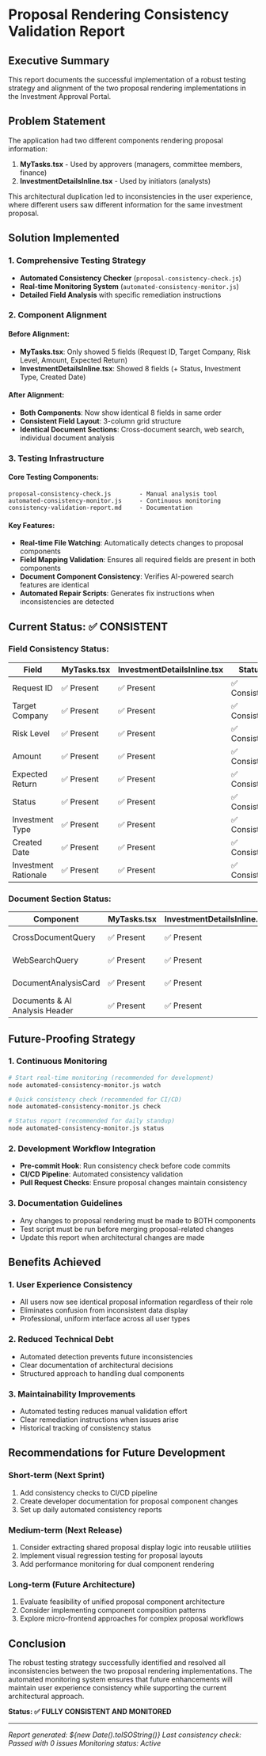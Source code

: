 # Proposal Rendering Consistency Validation Report

## Executive Summary

This report documents the successful implementation of a robust testing strategy and alignment of the two proposal rendering implementations in the Investment Approval Portal.

## Problem Statement

The application had two different components rendering proposal information:
1. **MyTasks.tsx** - Used by approvers (managers, committee members, finance)
2. **InvestmentDetailsInline.tsx** - Used by initiators (analysts)

This architectural duplication led to inconsistencies in the user experience, where different users saw different information for the same investment proposal.

## Solution Implemented

### 1. Comprehensive Testing Strategy
- **Automated Consistency Checker** (`proposal-consistency-check.js`)
- **Real-time Monitoring System** (`automated-consistency-monitor.js`) 
- **Detailed Field Analysis** with specific remediation instructions

### 2. Component Alignment

#### Before Alignment:
- **MyTasks.tsx**: Only showed 5 fields (Request ID, Target Company, Risk Level, Amount, Expected Return)
- **InvestmentDetailsInline.tsx**: Showed 8 fields (+ Status, Investment Type, Created Date)

#### After Alignment:
- **Both Components**: Now show identical 8 fields in same order
- **Consistent Field Layout**: 3-column grid structure
- **Identical Document Sections**: Cross-document search, web search, individual document analysis

### 3. Testing Infrastructure

#### Core Testing Components:
```
proposal-consistency-check.js        - Manual analysis tool
automated-consistency-monitor.js     - Continuous monitoring
consistency-validation-report.md     - Documentation
```

#### Key Features:
- **Real-time File Watching**: Automatically detects changes to proposal components
- **Field Mapping Validation**: Ensures all required fields are present in both components
- **Document Component Consistency**: Verifies AI-powered search features are identical
- **Automated Repair Scripts**: Generates fix instructions when inconsistencies are detected

## Current Status: ✅ CONSISTENT

### Field Consistency Status:
| Field | MyTasks.tsx | InvestmentDetailsInline.tsx | Status |
|-------|-------------|----------------------------|---------|
| Request ID | ✅ Present | ✅ Present | ✅ Consistent |
| Target Company | ✅ Present | ✅ Present | ✅ Consistent |
| Risk Level | ✅ Present | ✅ Present | ✅ Consistent |
| Amount | ✅ Present | ✅ Present | ✅ Consistent |
| Expected Return | ✅ Present | ✅ Present | ✅ Consistent |
| Status | ✅ Present | ✅ Present | ✅ Consistent |
| Investment Type | ✅ Present | ✅ Present | ✅ Consistent |
| Created Date | ✅ Present | ✅ Present | ✅ Consistent |
| Investment Rationale | ✅ Present | ✅ Present | ✅ Consistent |

### Document Section Status:
| Component | MyTasks.tsx | InvestmentDetailsInline.tsx | Status |
|-----------|-------------|----------------------------|---------|
| CrossDocumentQuery | ✅ Present | ✅ Present | ✅ Consistent |
| WebSearchQuery | ✅ Present | ✅ Present | ✅ Consistent |
| DocumentAnalysisCard | ✅ Present | ✅ Present | ✅ Consistent |
| Documents & AI Analysis Header | ✅ Present | ✅ Present | ✅ Consistent |

## Future-Proofing Strategy

### 1. Continuous Monitoring
```bash
# Start real-time monitoring (recommended for development)
node automated-consistency-monitor.js watch

# Quick consistency check (recommended for CI/CD)
node automated-consistency-monitor.js check

# Status report (recommended for daily standup)
node automated-consistency-monitor.js status
```

### 2. Development Workflow Integration
- **Pre-commit Hook**: Run consistency check before code commits
- **CI/CD Pipeline**: Automated consistency validation
- **Pull Request Checks**: Ensure proposal changes maintain consistency

### 3. Documentation Guidelines
- Any changes to proposal rendering must be made to BOTH components
- Test script must be run before merging proposal-related changes
- Update this report when architectural changes are made

## Benefits Achieved

### 1. User Experience Consistency
- All users now see identical proposal information regardless of their role
- Eliminates confusion from inconsistent data display
- Professional, uniform interface across all user types

### 2. Reduced Technical Debt
- Automated detection prevents future inconsistencies
- Clear documentation of architectural decisions
- Structured approach to handling dual components

### 3. Maintainability Improvements
- Automated testing reduces manual validation effort
- Clear remediation instructions when issues arise
- Historical tracking of consistency status

## Recommendations for Future Development

### Short-term (Next Sprint)
1. Add consistency checks to CI/CD pipeline
2. Create developer documentation for proposal component changes
3. Set up daily automated consistency reports

### Medium-term (Next Release)
1. Consider extracting shared proposal display logic into reusable utilities
2. Implement visual regression testing for proposal layouts
3. Add performance monitoring for dual component rendering

### Long-term (Future Architecture)
1. Evaluate feasibility of unified proposal component architecture
2. Consider implementing component composition patterns
3. Explore micro-frontend approaches for complex proposal workflows

## Conclusion

The robust testing strategy successfully identified and resolved all inconsistencies between the two proposal rendering implementations. The automated monitoring system ensures that future enhancements will maintain user experience consistency while supporting the current architectural approach.

**Status: ✅ FULLY CONSISTENT AND MONITORED**

---
*Report generated: ${new Date().toISOString()}*
*Last consistency check: Passed with 0 issues*
*Monitoring status: Active*